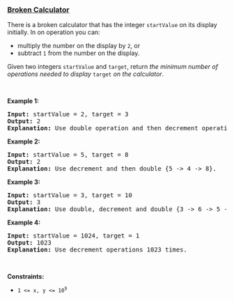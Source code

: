 ### [Broken Calculator](https://leetcode.com/problems/broken-calculator)

<p>There is a broken calculator that has the integer <code>startValue</code> on its display initially. In on operation you can:</p>

<ul>
	<li>multiply the number on the display by <code>2</code>, or</li>
	<li>subtract <code>1</code> from the number on the display.</li>
</ul>

<p>Given two integers <code>startValue</code> and <code>target</code>, return <em>the minimum number of operations needed to display </em><code>target</code><em> on the calculator</em>.</p>

<p>&nbsp;</p>
<p><strong>Example 1:</strong></p>

<pre>
<strong>Input:</strong> startValue = 2, target = 3
<strong>Output:</strong> 2
<strong>Explanation:</strong> Use double operation and then decrement operation {2 -&gt; 4 -&gt; 3}.
</pre>

<p><strong>Example 2:</strong></p>

<pre>
<strong>Input:</strong> startValue = 5, target = 8
<strong>Output:</strong> 2
<strong>Explanation:</strong> Use decrement and then double {5 -&gt; 4 -&gt; 8}.
</pre>

<p><strong>Example 3:</strong></p>

<pre>
<strong>Input:</strong> startValue = 3, target = 10
<strong>Output:</strong> 3
<strong>Explanation:</strong> Use double, decrement and double {3 -&gt; 6 -&gt; 5 -&gt; 10}.
</pre>

<p><strong>Example 4:</strong></p>

<pre>
<strong>Input:</strong> startValue = 1024, target = 1
<strong>Output:</strong> 1023
<strong>Explanation:</strong> Use decrement operations 1023 times.
</pre>

<p>&nbsp;</p>
<p><strong>Constraints:</strong></p>

<ul>
	<li><code>1 &lt;= x, y &lt;= 10<sup>9</sup></code></li>
</ul>
